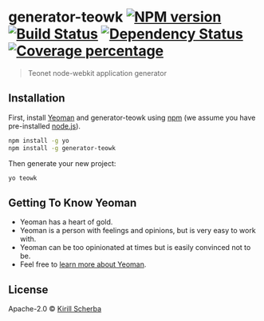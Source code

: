 # generator-teowk [![NPM version][npm-image]][npm-url] [![Build Status][travis-image]][travis-url] [![Dependency Status][daviddm-image]][daviddm-url] [![Coverage percentage][coveralls-image]][coveralls-url]
> Teonet node-webkit application generator

## Installation

First, install [Yeoman](http://yeoman.io) and generator-teowk using [npm](https://www.npmjs.com/) (we assume you have pre-installed [node.js](https://nodejs.org/)).

```bash
npm install -g yo
npm install -g generator-teowk
```

Then generate your new project:

```bash
yo teowk
```

## Getting To Know Yeoman

 * Yeoman has a heart of gold.
 * Yeoman is a person with feelings and opinions, but is very easy to work with.
 * Yeoman can be too opinionated at times but is easily convinced not to be.
 * Feel free to [learn more about Yeoman](http://yeoman.io/).

## License

Apache-2.0 © [Kirill Scherba](https://gitlab.ksproject.org)


[npm-image]: https://badge.fury.io/js/generator-teowk.svg
[npm-url]: https://npmjs.org/package/generator-teowk
[travis-image]: https://travis-ci.org//generator-teowk.svg?branch=master
[travis-url]: https://travis-ci.org//generator-teowk
[daviddm-image]: https://david-dm.org//generator-teowk.svg?theme=shields.io
[daviddm-url]: https://david-dm.org//generator-teowk
[coveralls-image]: https://coveralls.io/repos//generator-teowk/badge.svg
[coveralls-url]: https://coveralls.io/r//generator-teowk
